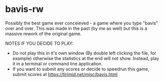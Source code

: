 # bavis-rw
Possibly the best game ever conceieved - a game where you type "bavis" over and over. This was made in the past (by me as well) but this is a massive rework of the original game.

NOTES IF YOU DECIDE TO PLAY:
- Do not play this in it's own window (By double left clicking the file, for example) otherwise the statistics at the end will not show. Instead, play it in a terminal or command line application.
- If you want to submit any scores or decide to speedrun this game, submit scores at https://tirimid.net/misc/bavis.html
